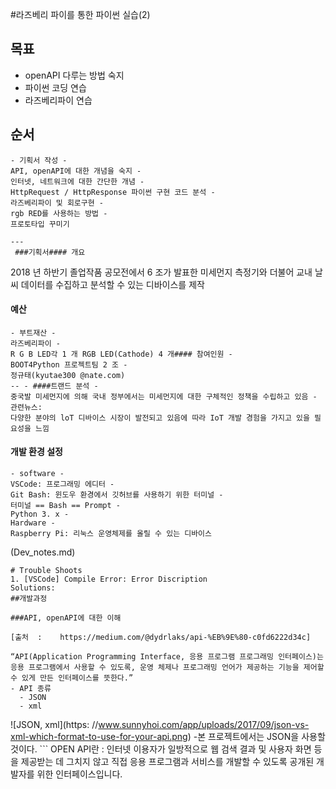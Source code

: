 #라즈베리 파이를 통한 파이썬 실습(2)

## 목표
   - openAPI 다루는 방법 숙지
   - 파이썬 코딩 연습
   - 라즈베리파이 연습

## 순서
    - 기획서 작성 -
    API, openAPI에 대한 개념을 숙지 -
    인터넷, 네트워크에 대한 간단한 개념 -
    HttpRequest / HttpResponse 파이썬 구현 코드 분석 -
    라즈베리파이 및 회로구현 -
    rgb RED를 사용하는 방법 -
    프로토타입 꾸미기

    ---
     ###기획서#### 개요
2018 년 하반기 졸업작품 공모전에서 6 조가 발표한 미세먼지 측정기와 더불어 교내 날씨 데이터를 수집하고 분석할 수 있는 디바이스를 제작

#### 예산
    - 부트재산 -
    라즈베리파이 -
    R G B LED각 1 개 RGB LED(Cathode) 4 개#### 참여인원 -
    BOOT4Python 프로젝트팀 2 조 -
    정규태(kyutae300 @nate.com)
    -- - ####트랜드 분석 -
    중국발 미세먼지에 의해 국내 정부에서는 미세먼지에 대한 구체적인 정책을 수립하고 있음 -
    관련뉴스:
    다양한 분야의 loT 디바이스 시장이 발전되고 있음에 따라 IoT 개발 경험을 가지고 있을 필요성을 느낌

#### 개발 환경 설정
    - software -
    VSCode: 프로그래밍 에디터 -
    Git Bash: 윈도우 환경에서 깃허브를 사용하기 위한 터미널 -
    터미널 == Bash == Prompt -
    Python 3. x -
    Hardware -
    Raspberry Pi: 리눅스 운영체제를 올릴 수 있는 디바이스

    

(Dev_notes.md)
```
# Trouble Shoots
1. [VSCode] Compile Error: Error Discription
Solutions:
##개발과정

###API, openAPI에 대한 이해

[출처  :    https://medium.com/@dydrlaks/api-%EB%9E%80-c0fd6222d34c]

“API(Application Programming Interface, 응용 프로그램 프로그래밍 인터페이스)는 응용 프로그램에서 사용할 수 있도록, 운영 체제나 프로그래밍 언어가 제공하는 기능을 제어할 수 있게 만든 인터페이스를 뜻한다.”
- API 종류
  - JSON
  - xml
```

![JSON, xml](https: //www.sunnyhoi.com/app/uploads/2017/09/json-vs-xml-which-format-to-use-for-your-api.png)
    -본 프로젝트에서는 JSON을 사용할 것이다.
    ```
OPEN API란 : 인터넷 이용자가 일방적으로 웹 검색 결과 및 사용자 화면 등을 제공받는 데 그치지 않고 직접 응용 프로그램과 서비스를 개발할 수 있도록 공개된 개발자를 위한 인터페이스입니다.